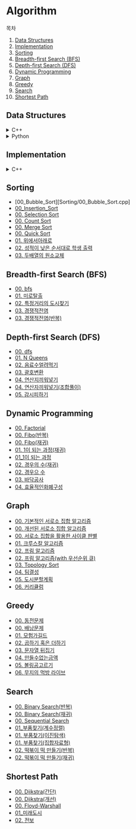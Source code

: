 # Algorithm

목차

1. [Data Structures](#data-structures)
2. [Implementation](#implementation)
3. [Sorting](#sorting)
4. [Breadth-first Search (BFS)](#breadth-first-search-(bfs))
5. [Depth-first Search (DFS)](#depth-first-search-(dfs))
6. [Dynamic Programming](#dynamic-programming)
7. [Graph](#graph)
8. [Greedy](#greedy)
9. [Search](#search)
10. [Shortest Path](#shortest-path)



## Data Structures

<details><summary>C++</summary>
    <ul>
        <li><a href="Data_Structures/c++/01_Stack.cpp">01. Stack</a></li>
		<li><a href="Data_Structures/c++/02_Queue.cpp">02. Queue</a></li>
        <li><a href="Data_Structures/c++/03_Linkedlist.cpp">03. Linkedlist</a></li>
        <li><a href="Data_Structures/c++/04_Double_Linked_List.cpp">04. Double Linkedlist</a></li>
        <li><a href="Data_Structures/c++/05_Hash_Table.cpp">05. Hash Tablet</a></li>
        <li><a href="Data_Structures/c++/06_Hash_Table_with_Chaining.cpp">06. Hash Table with Chaining</a></li>
        <li><a href="Data_Structures/c++/07_Hash_Table_with_Linear_Probing.cpp">07. Hash Table with Linear Probing</a></li>
        <li><a href="Data_Structures/c++/08_Binary_Search_Tree.cpp">08. Binary Search Tree</a></li>
        <li><a href="Data_Structures/c++/09_Heap.cpp">09. Heap</a></li>
    </ul>
</details>

<details><summary>Python</summary>
    <ul>
        <li><a href="Data_Structures/python/01_음계.py">01. 음계</a></li>
		<li><a href="Data_Structures/python/01_음계(풀이).py">01. 음계(풀이버전)</a></li>
        <li><a href="Data_Structures/python/02_블랙잭.py">02. 블랙잭</a></li>
		<li><a href="Data_Structures/python/02_블랙잭(풀이).py">02. 블랙잭(풀이버전)</a></li>
    </ul>
</details>



## Implementation

<details><summary>C++</summary>
    <ul>
        <li><a href="Implementation/00_2차원배열_3배.cpp">00. 2차원배열 3배</a></li>
        <li><a href="Implementation/00_2차원배열_회전.cpp">00. 2차원배열 회전</a></li>
        <li><a href="Implementation/01_럭키스트레이트(풀이).cpp">01. 럭키스트레이트</a></li>
        <li><a href="Implementation/02_문자열재정렬.cpp">02. 문자열재정렬</a></li>
        <li><a href="Implementation/03_문자열압축.cpp">03. 문자열압축</a></li>
        <li><a href="Implementation/04_자물쇠와열쇠.cpp">04. 자물쇠와열쇠</a></li>
        <li><a href="Implementation/05_뱀.cpp">05. 뱀</a></li>
        <li><a href="Implementation/06_기둥과보설치.cpp">06. 기둥과보설치</li>
        <li><a href="Implementation/07_치킨배달.cpp">07. 치킨배달</a></li>
        <li><a href="Implementation/08_외벽전검.cpp">08. 외벽전검</a></li>
    </ul>
</details>



## Sorting

- [00_Bubble_Sort][Sorting/00_Bubble_Sort.cpp]
- [00_Insertion_Sort](Sorting/00_Insertion_Sort.cpp)
- [00. Selection Sort](Sorting/00_Selection_Sort.cpp)
- [00. Count Sort](Sorting/00_Count_Sort.cpp)
- [00. Merge Sort](Sorting/00_Merge_Sort.cpp)
- [00. Quick Sort](Sorting/00_Quick_Sort.cpp)
- [01. 위에서아래로](Sorting/01_위에서아래로.cpp)
- [02. 성적이 낮은 순서대로 학생 출력](Sorting/02_성적이낮은순서대로학생출력(해설).cpp)
- [03. 두배열의 원소교체](Sorting/03_두배열의원소교체.cpp)



## Breadth-first Search (BFS)

- [00. bfs](Breadth-first_search(BFS)/00_bfs.cpp)
- [01. 미로탈출](Breadth-first_search(BFS)/01_미로탈출.cpp)
- [02. 특정거리의 도시찾기](Breadth-first_search(BFS)/02_특정거리의_도시찾기.cpp)
- [03. 경쟁적전염](Breadth-first_search(BFS)/03_경쟁적전염(bfs풀이).cpp)
- [03. 경쟁적전염(반복)](Breadth-first_search(BFS)/03_경쟁적전염.cpp)



## Depth-first Search (DFS)

- [00. dfs](Depth-first_search(DFS)/00_dfs.cpp)
- [01. N Queens](Depth-first_search(DFS)/01_N_Queens.cpp)
- [02. 음료수얼려먹기](Depth-first_search(DFS)/02_음료수얼려먹기.cpp)
- [03. 괄호변환](Depth-first_search(DFS)/03_괄호변환.cpp)
- [04. 연산지끼워넣기](Depth-first_search(DFS)/04_연산자끼워넣기(dfs풀이).cpp)
- [04. 연산자끼워넣기(조합풀이)](Depth-first_search(DFS)/04_연산자끼워넣기.cpp)
- [05. 감시피하기](Depth-first_search(DFS)/05_감시피하기.cpp)



## Dynamic Programming

- [00. Factorial](Dynamic_Programming/00_factorial(재귀).cpp)
- [00. Fibo(반복)](Dynamic_Programming/00_fibo(반복).cpp)
- [00. Fibo(재귀)](Dynamic_Programming/00_fibo(재귀).cpp)
- [01. 1이 되는 과정(재귀)](Dynamic_Programming/01_1이되는과정(재귀).cpp)
- [01_1이 되는 과정](Dynamic_Programming/01_1이되는과정.cpp)
- [02. 경우의 수(재귀)](Dynamic_Programming/02_경우의수(재귀).cpp)
- [02. 경우으 수](Dynamic_Programming/02_경우의수.cpp)
- [03. 바닥공사](Dynamic_Programming/03_바닥공사.cpp)
- [04. 효율적인화폐구성](Dynamic_Programming/04_효율적인화폐구성.cpp)



## Graph

- [00. 기본적인 서로소 집합 알고리즘](Graph/00_기본적인_서로소_집합_알고리즘.cpp)
- [00. 개선된 서로소 집합 알고리즘](Graph/00_개선된_서로소_집합_알고리즘.cpp)
- [00. 서로소 집합을 활용한 사이클 판별](Graph/00_서로소_집합을_활용한_사이클_판별.cpp)
- [01. 크루스칼 알고리즘](Graph/01_Kruskal_Algorithm.cpp)
- [02. 프림 알고리즘](Graph/02_Prim_Algorithm.cpp)
- [02. 프림 알고리즘(with 우선순위 큐)](Graph/02_Prim_Algorithm_PriorityQueue.cpp)
- [03. Topology Sort](Graph/03_Topology_Sort.cpp)
- [04. 팀결성](Graph/04_팀결성.cpp)
- [05. 도시분할계획](Graph/05_도시분할계획.cpp)
- [06. 커리큘럼](Graph/06_커리큘럼)



## Greedy

- [00. 동전문제](Greedy/00_동전문제.cpp)
- [00. 배낭문제](Greedy/00_배낭문제.cpp)
- [01. 모험가길드](Greedy/01_모험가길드.cpp)
- [02. 곱하기 혹은 더하기](Greedy/02_곱하기혹은더하기.cpp)
- [03. 문자열 뒤집기](Greedy/03_문자열뒤집기.cpp)
- [04. 만들수없는금액](Greedy/04_만들수없는금액.cpp)
- [05. 볼링공고르기](Greedy/05_볼링공고르기.cpp)
- [06. 무지의 먹방 라이브](Greedy/06_무지의먹방라이브.cpp)



## Search

- [00. Binary Search(반복)](Search/00_Binary_Search(반복).cpp)
- [00. Binary Search(재귀)](Search/00_Binary_Search(재귀).cpp)
- [00. Sequential Search](Search/00_Sequential_Search.cpp)
- [01_부품찾기(계수정렬)](Search/01_부품찾기(계수정렬).cpp)
- [01. 부품찾기(이진탐색)](Search/01_부품찾기(이진탐색).cpp)
- [01. 부품찾기(집합자료형)](Search/01_부품찾기(집합자료형).cpp)
- [02. 떡볶이 떡 만들기(반복)](Search/02_떡볶이떡만들기(반복).cpp)
- [02. 떡볶이 떡 만들기(재귀)](Search/02_떡볶이떡만들기(재귀).cpp)



## Shortest Path

- [00. Dijkstra(간단)](Shortest_Path/00_Dijkstra(간단).cpp)
- [00. Dijkstra(개선)](Shortest_Path/00_Dijkstra(개선).cpp)
- [00. Floyd-Warshall](Shortest_Path/00_Floyd-Warshall.cpp)
- [01_미래도시](Shortest_Path/00_미래도시.cpp)
- [02. 전보](Shortest_Path/02_전보.cpp)